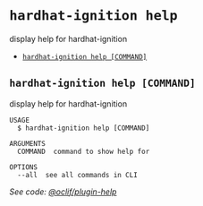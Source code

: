 `hardhat-ignition help`
=======================

display help for hardhat-ignition

* [`hardhat-ignition help [COMMAND]`](#hardhat-ignition-help-command)

## `hardhat-ignition help [COMMAND]`

display help for hardhat-ignition

```
USAGE
  $ hardhat-ignition help [COMMAND]

ARGUMENTS
  COMMAND  command to show help for

OPTIONS
  --all  see all commands in CLI
```

_See code: [@oclif/plugin-help](https://github.com/oclif/plugin-help/blob/v3.2.2/src/commands/help.ts)_

